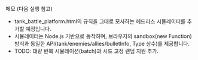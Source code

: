 메모 (다음 실행 참고)

- tank_battle_platform.html의 규칙을 그대로 모사하는 헤드리스 시뮬레이터를 추가할 예정입니다.
- 시뮬레이터는 Node.js 기반으로 동작하며, 브라우저의 sandbox(new Function) 방식과 동일한 API(tank/enemies/allies/bulletInfo, Type 상수)를 제공합니다.
- TODO: 대량 반복 시뮬레이션(batch)과 시드 고정 랜덤 지원 추가.

